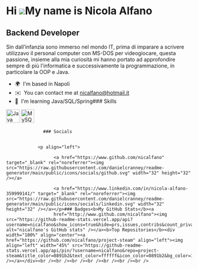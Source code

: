 Hi ![](https://user-images.githubusercontent.com/18350557/176309783-0785949b-9127-417c-8b55-ab5a4333674e.gif)My name is Nicola Alfano
=====================================================================================================================================

Backend Developer
-----------------

Sin dall’infanzia sono immerso nel mondo IT, prima di imparare a scrivere utilizzavo il personal computer con MS-DOS per videogiocare, questa passione, insieme alla mia curiosità mi hanno portato ad approfondire sempre di più l’informatica e successivamente la programmazione, in particolare la OOP e Java.

*   🌍  I'm based in Napoli
*   ✉️  You can contact me at [nicalfano@hotmail.it](mailto:nicalfano@hotmail.it)
*   🧠  I'm learning Java/SQL/Spring### Skills 
<p align="left">
<a href="https://www.oracle.com/java/" target="_blank" rel="noreferrer"><img src="https://raw.githubusercontent.com/danielcranney/readme-generator/main/public/icons/skills/java-colored.svg" width="36" height="36" alt="Java" /></a>
<a href="https://www.mysql.com/" target="_blank" rel="noreferrer"><img src="https://raw.githubusercontent.com/danielcranney/readme-generator/main/public/icons/skills/mysql-colored.svg" width="36" height="36" alt="MySQL" /></a>
</p>
                    
                  ### Socials
                  
                  
                <p align="left">
                          
                      <a href="https://www.github.com/nicalfano" target="_blank" rel="noreferrer"><img src="https://raw.githubusercontent.com/danielcranney/readme-generator/main/public/icons/socials/github.svg" width="32" height="32" /></a>
                          
                      <a href="https://www.linkedin.com/in/nicola-alfano-359999141/" target="_blank" rel="noreferrer"><img src="https://raw.githubusercontent.com/danielcranney/readme-generator/main/public/icons/socials/linkedin.svg" width="32" height="32" /></a></p>### Badges<b>My GitHub Stats</b><a
                      href="http://www.github.com/nicalfano"><img src="https://github-readme-stats.vercel.app/api?username=nicalfano&show_icons=true&hide=prs,issues,contribs&count_private=true&title_color=0891b2&text_color=ffffff&icon_color=0891b2&bg_color=1c1917&hide_border=true&show_icons=true" alt="nicalfano's GitHub stats" /></a><b>Top Repositories</b><div width="100%" align="center"><a href="https://github.com/nicalfano/project-steam" align="left"><img align="left" width="45%" src="https://github-readme-stats.vercel.app/api/pin/?username=nicalfano&repo=project-steam&title_color=0891b2&text_color=ffffff&icon_color=0891b2&bg_color=1c1917&hide_border=true&locale=en" /></a></div><br /><br /><br /><br /><br /><br /><br />
